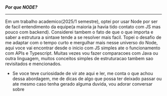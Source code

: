 ***Por que NODE?***
**************
<p>Em um trabalho academico(2025/1 semestre), optei por usar Node por ser de facil entendimento da equipe(a maioria ja havia tido contato com JS mas pouco com backend). Considerei tambem o fato de que o que importa e saber a estrutura a sintaxe tende a se resolver mais facil. Topei o desafio de me adaptar com o tempo curto e mergulhar mais nesse universo do Node, aqui voce vai encontrar desde o inicio com JS simples ate o funcionamento com APIs e Typescript. Muitas vezes vou fazer comparacoes com Java ou outra linguagem, muitos conceitos simples de estruturacao tambem sao revisitados e mencionados.</p>

- Se voce teve curiosidade de vir ate aqui e ler, me conta o que achou dessa abordagem, me de dicas de algo que possa ter deixado passar ou ate mesmo caso tenha gerado alguma duvida, vou adorar conversar sobre